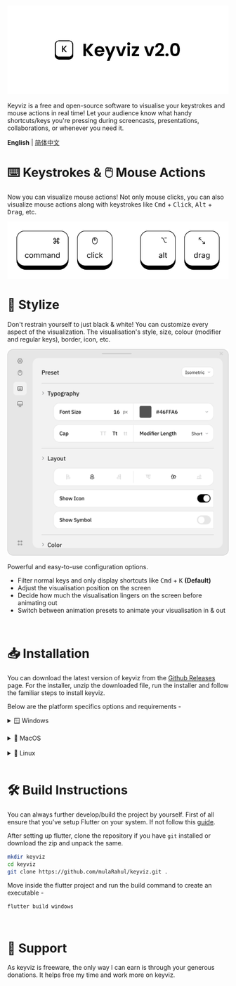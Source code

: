 ![keyviz-2.0](previews/banner.svg)

Keyviz is a free and open-source software to visualise your keystrokes and mouse actions in real time! Let your audience know what handy shortcuts/keys you're pressing during screencasts, presentations, collaborations, or whenever you need it.

**English** | [简体中文](./README_zh_CN.md)

# ⌨️ Keystrokes & 🖱️ Mouse Actions

Now you can visualize mouse actions! Not only mouse clicks, you can also visualize mouse actions along with keystrokes like <kbd>Cmd</kbd> + <kbd>Click</kbd>, <kbd>Alt</kbd> + <kbd>Drag</kbd>, etc.

![key-visualizer](previews/visualizer-bar.svg)

# 🎨 Stylize

Don't restrain yourself to just black & white! You can customize every aspect of the visualization. The visualisation's style, size, colour (modifier and regular keys), border, icon, etc.

![settings-window](previews/settings.svg)

Powerful and easy-to-use configuration options.

- Filter normal keys and only display shortcuts like <kbd>Cmd</kbd> + <kbd>K</kbd> **(Default)**
- Adjust the visualisation position on the screen
- Decide how much the visualisation lingers on the screen before animating out
- Switch between animation presets to animate your visualisation in & out

</br>

# 📥 Installation

You can download the latest version of keyviz from the [Github Releases](https://github.com/mulaRahul/keyviz/releases) page. For the installer, unzip the downloaded file, run the installer and follow the familiar steps to install keyviz.

Below are the platform specifics options and requirements -

<details>

  <summary>🪟 Windows</summary>

  ### 👜 Microsoft Store
  You can download keyviz directly from the [microsoft store](https://apps.microsoft.com/detail/Keyviz/9phzpj643p7l?mode=direct).

  ### 🥄 Scoop
   ```bash
  scoop bucket add extras # first, add the bucket
  scoop install keyviz
  ```

  ### 📦 Winget
  ```bash
  winget install mulaRahul.Keyviz
  ```

  </br>

  <details>
  <summary><code>*.dll</code> missing error?</summary>

  If you're getting a `.dll` missing error after installing the application, you're missing the required Visual C++ redistributables. You can get the same from here [VSC++ Redist](https://learn.microsoft.com/en-us/cpp/windows/latest-supported-vc-redist?view=msvc-170).

  </details>

</details>

</br>

<details>

  <summary>🍎 MacOS</summary>

  ### 🔒 Permission
  
  Keyviz requires **Input Monitoring** and **Accessibility** permissions. Enable the same in settings -
  </br>
  ```
  Settings > Privacy & Security > Input Monitoring/Accessibility
  ```

  </br>

</details>

</br>

<details>

  <summary>🐧 Linux</summary>

  ### ❗ v2.x.x Requirements
   ```bash
  sudo apt-get install libayatana-appindicator3-dev
  ```
  or
  ```bash
  sudo apt-get install appindicator3-0.1 libappindicator3-dev
  ```

  </br>

</details>


</br>

# 🛠️ Build Instructions

You can always further develop/build the project by yourself. First of all ensure that you've setup Flutter on your system. If not follow this [guide](https://docs.flutter.dev/get-started/install).

After setting up flutter, clone the repository if you have `git` installed or download the zip and unpack the same.

```bash
mkdir keyviz
cd keyviz
git clone https://github.com/mulaRahul/keyviz.git .
```

Move inside the flutter project and run the build command to create an executable -

```bash
flutter build windows
```

</br>

# 💖 Support

As keyviz is freeware, the only way I can earn is through your generous donations. It helps free my time and work more on keyviz.
